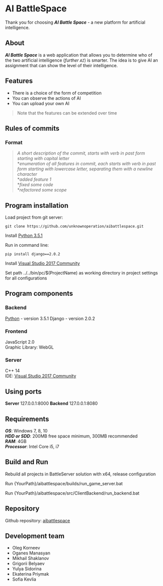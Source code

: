 
AI BattleSpace
=================

Thank you for choosing ***AI Battle Space*** - a new platform for artificial intelligence.

About
-----
***AI Battle Space*** is a web application that allows you to determine who of the two 
artificial intelligence (*further `AI`*) is smarter. The idea is to give AI an assignment 
that can show the level of their intelligence.

Features
--------
- There is a choice of the form of competition
- You can observe the actions of AI
- You can upload your own AI

>Note that the features can be extended over time

Rules of commits
----------------
### Format
>*A short description of the commit, starts with verb in past form starting with capital letter*  
**enumeration of all features in commit, each starts with verb in past form*
*starting with lowercase letter, separating them with a newline character*  
**added feature 1*  
**fixed some code*  
**refactored some scope*

Program installation
-------------------------
Load project from git server:
```
git clone https://github.com/unknownoperation/aibattlespace.git
```
Install [Python 3.5.1](https://www.python.org/downloads/release/python-351/)

Run in command line:
```
pip install django==2.0.2
```
Install [Visual Studio 2017 Community](https://www.visualstudio.com/ru/thank-you-downloading-visual-studio/?sku=Community&rel=15)

Set path ../../bin/pc/$(ProjectName) as working directory in project settings for all configurations


Program components
-------------------
### Backend
[Python](https://www.python.org/downloads/release/python-351/)  -  version 3.5.1
Django - version 2.0.2  

### Frontend
JavaScript 2.0    
Graphic Library: WebGL    

### Server
С++ 14    
IDE:  [Visual Studio 2017 Community](https://www.visualstudio.com/ru/thank-you-downloading-visual-studio/?sku=Community&rel=15)

Using ports
----------
**Server** 127.0.0.1:8000
**Backend** 127.0.0.1:8080

Requirements
-----------------
***OS***: Windows 7, 8, 10  
***HDD or SDD***: 200MB free space minimum, 300MB recommended  
***RAM***: 4GB  
***Processor***: Intel Core i5, i7  

Build and Run
--------------
<p>Rebuild all projects in BattleServer solution with x64, release configuration</p>
<p>Run {YourPath}/aibattlespace/builds/run_game_server.bat</p>
<p>Run {YourPath}/aibattlespace/src/ClientBackend/run_backend.bat</p>

Repository
----------
Github repository: [aibattlespace](https://github.com/unknownoperation/aibattlespace)

Development team
----------------
- Oleg Korneev
- Oganes Manasyan
- Mikhail Shaklanov
- Grigorii Belyaev
- Yulya Sidorina
- Ekaterina Priymak 
- Sofia Kevlia
